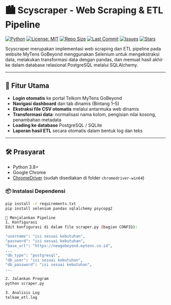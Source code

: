 # 🏙️ Scyscraper - Web Scraping & ETL Pipeline

[![Python](https://img.shields.io/badge/Python-3.8%2B-blue.svg)](https://www.python.org/)
[![License: MIT](https://img.shields.io/badge/License-MIT-yellow.svg)](https://opensource.org/licenses/MIT)
[![Repo Size](https://img.shields.io/github/repo-size/Ersaoktaviannn/Scyscraper)](https://github.com/Ersaoktaviannn/Scyscraper)
[![Last Commit](https://img.shields.io/github/last-commit/Ersaoktaviannn/Scyscraper)](https://github.com/Ersaoktaviannn/Scyscraper/commits/main)
[![Issues](https://img.shields.io/github/issues/Ersaoktaviannn/Scyscraper)](https://github.com/Ersaoktaviannn/Scyscraper/issues)
[![Stars](https://img.shields.io/github/stars/Ersaoktaviannn/Scyscraper?style=social)](https://github.com/Ersaoktaviannn/Scyscraper/stargazers)

Scyscraper merupakan implementasi web scraping dan ETL pipeline pada website MyTens GoBeyond menggunakan Selenium untuk mengekstraksi data, melakukan transformasi data dengan pandas, dan memuat hasil akhir ke dalam database relasional PostgreSQL melalui SQLAlchemy.

---
## 🔧 Fitur Utama

-  **Login otomatis** ke portal Telkom MyTens GoBeyond
-  **Navigasi dashboard** dan tab dinamis (Bintang 1–5)
-  **Ekstraksi file CSV otomatis** melalui antarmuka web dinamis
-  **Transformasi data**: normalisasi nama kolom, pengisian nilai kosong, penambahan metadata
-  **Loading ke database** PostgreSQL / SQLite
-  **Laporan hasil ETL** secara otomatis dalam bentuk log dan teks
---

## 🛠️ Prasyarat

- Python 3.8+
- Google Chrome
- [ChromeDriver](https://chromedriver.chromium.org/downloads) (sudah disediakan di folder `chromedriver-win64`)

### 📦 Instalasi Dependensi

```bash
pip install -r requirements.txt
pip install selenium pandas sqlalchemy psycopg2

🚀 Menjalankan Pipeline
1. Konfigurasi
Edit konfigurasi di dalam file scraper.py (bagian CONFIG):

"username": "isi sesuai kebutuhan",
"password": "isi sesuai kebutuhan",
"base_url": "https://newgobeyond.mytens.co.id",
...
"db_type": "postgresql",
"db_user": "isi sesuai kebutuhan",
"db_password": "isi sesuai kebutuhan",
...

2. Jalankan Program
python scraper.py

3. Analisis Log
telkom_etl.log
